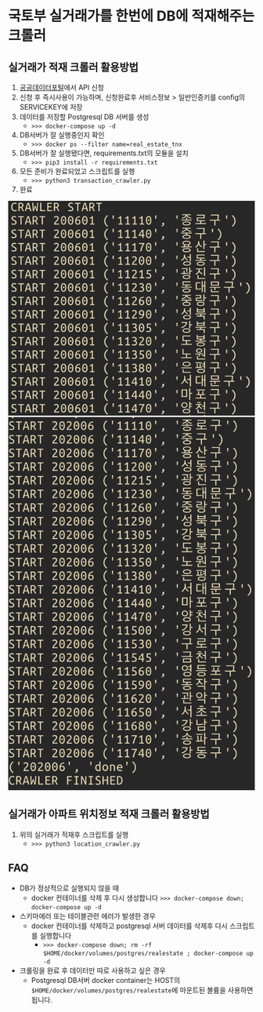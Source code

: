 # 국토부 실거래가를 한번에 DB에 적재해주는 크롤러
## 실거래가 적재 크롤러 활용방법
1. [공공데이터포털](https://data.go.kr/tcs/dss/selectApiDataDetailView.do?publicDataPk=15057511)에서 API 신청
2. 신청 후 즉시사용이 가능하며, 신청완료후 서비스정보 > 일반인증키를 config의 SERVICEKEY에 저장
3. 데이터를 저장할 Postgresql DB 서버를 생성
    - `>>> docker-compose up -d`
4. DB서버가 잘 실행중인지 확인
    - `>>> docker ps --filter name=real_estate_tnx`
5. DB서버가 잘 실행됐다면, requirements.txt의 모듈을 설치
    - `>>> pip3 install -r requirements.txt`
6. 모든 준비가 완료되었고 스크립트를 실행
    - `>>> python3 transaction_crawler.py`
7. 완료

![크롤링 시작](https://github.com/chrisjune/realestate_crawler/blob/master/img/screenshot_start.png?raw=true)
![크롤링 종료](https://github.com/chrisjune/realestate_crawler/blob/master/img/screenshot_end.png?raw=true)

## 실거래가 아파트 위치정보 적재 크롤러 활용방법
1. 위의 실거래가 적재후 스크립트를 실행
    - `>>> python3 location_crawler.py`

## FAQ
* DB가 정상적으로 실행되지 않을 때
  - docker 컨테이너를 삭제 후 다시 생성합니다 `>>> docker-compose down; docker-compose up -d`
* 스키마에러 또는 테이블관련 에러가 발생한 경우
  - docker 컨테이너를 삭제하고 postgresql 서버 데이터를 삭제후 다시 스크립트를 실행합니다 
      - `>>> docker-compose down; rm -rf $HOME/docker/volumes/postgres/realestate ; docker-compose up -d`
* 크롤링을 완료 후 데이터만 따로 사용하고 싶은 경우
  - Postgresql DB서버 docker container는 HOST의 `$HOME/docker/volumes/postgres/realestate`에 마운트된 볼륨을 사용하면됩니다.
